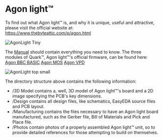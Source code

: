 # Agon light™
To find out what Agon light™ is, and why it is unique, useful and attractive, please visit the official website at: https://www.thebyteattic.com/p/agon.html

![AgonLight Tiny](https://user-images.githubusercontent.com/69539226/174462809-74da7287-020a-45ee-8996-a5056379a8d4.png)

The <a href="https://github.com/TheByteAttic/AgonLight/blob/main/Agon%20light%20R1.0%20Manual.pdf">Manual</a> should contain everything you need to know.
The three modules of Quark™, Agon light™'s official firmware, can be found here:
<a href="https://github.com/breakintoprogram/agon-bbc-basic">Agon BBC BASIC</a>
<a href="https://github.com/breakintoprogram/agon-mos">Agon MOS</a>
<a href="https://github.com/breakintoprogram/agon-vpd">Agon VPD</a>

![AgonLight top small](https://user-images.githubusercontent.com/69539226/174460606-0e86b685-e6bd-4564-a6f9-5506d476ab9a.png)

The directory structure above contains the following information:
<UL>
<LI>/3D Model contains a, well, 3D model of Agon light™'s board and a 2D image specifying the PCB's key dimensions.
<LI>/Design contains all design files, like schematics, EasyEDA source files and PCB layout.
<LI>/Manufacturing contains the files necessary to have an Agon light board manufactured, such as the Gerber file, Bill of Materials and Pick and Place file.
<LI>/Photos contain photos of a properly assembled Agon light™ unit, so to provide detailed references for those attempting to build on themselves.
</UL>
